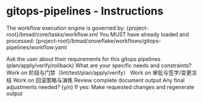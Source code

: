 # gitops-pipelines - Instructions

<critical>The workflow execution engine is governed by: {project-root}/bmad/core/tasks/workflow.xml</critical>
<critical>You MUST have already loaded and processed: {project-root}/bmad/snowflake/workflows/gitops-pipelines/workflow.yaml</critical>

<workflow>

<step n="1" goal="Understand Requirements">
<action>Ask the user about their requirements for this gitops pipelines (plan/apply/verify/rollback)</action>
<ask>What are your specific needs and constraints?</ask>
</step>

<step n="2" goal="阶段与门禁（lint/test/plan/apply/verify）">
<action>Work on 阶段与门禁（lint/test/plan/apply/verify）</action>
<template-output section="stages"/>
</step>

<step n="3" goal="审批与签字/变更冻结">
<action>Work on 审批与签字/变更冻结</action>
<template-output section="approvals"/>
</step>

<step n="4" goal="回滚策略与演练">
<action>Work on 回滚策略与演练</action>
<template-output section="backout"/>
</step>

<step n="5" goal="Review and Finalize">
<action>Review complete document output</action>
<ask>Any final adjustments needed? (y/n)</ask>
<check>If yes:</check>
  <action>Make requested changes and regenerate output</action>
</step>

</workflow>
